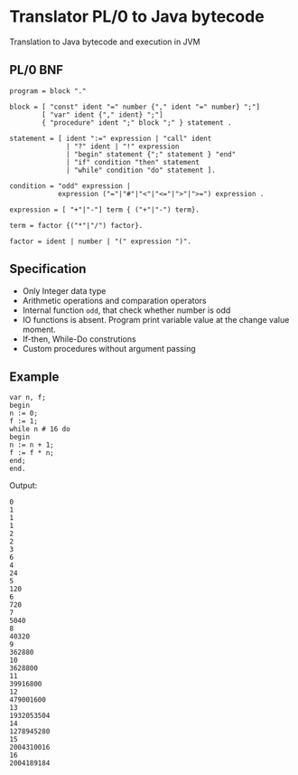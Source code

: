 # Translator PL/0 to Java bytecode

Translation to Java bytecode and execution in JVM

## PL/0 BNF

``` 
program = block "." 

block = [ "const" ident "=" number {"," ident "=" number} ";"]
        [ "var" ident {"," ident} ";"]
        { "procedure" ident ";" block ";" } statement .

statement = [ ident ":=" expression | "call" ident 
              | "?" ident | "!" expression 
              | "begin" statement {";" statement } "end" 
              | "if" condition "then" statement 
              | "while" condition "do" statement ].

condition = "odd" expression |
            expression ("="|"#"|"<"|"<="|">"|">=") expression .

expression = [ "+"|"-"] term { ("+"|"-") term}.

term = factor {("*"|"/") factor}.

factor = ident | number | "(" expression ")".

```

## Specification

-	Only Integer data type
-	Arithmetic operations and comparation operators
-	Internal function ```odd```, that check whether number is odd
- IO functions is absent. Program print variable value at the change value moment.
-	If-then, While-Do construtions
-	Custom procedures without argument passing

## Example

```
var n, f;  
begin  
n := 0;  
f := 1;  
while n # 16 do  
begin  
n := n + 1;  
f := f * n;  
end;  
end. 
```

Output:
```
0
1
1
1
2
2
3
6
4
24
5
120
6
720
7
5040
8
40320
9
362880
10
3628800
11
39916800
12
479001600
13
1932053504
14
1278945280
15
2004310016
16
2004189184
```


